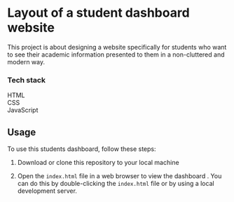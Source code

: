 # Layout of a student dashboard website

This project is about designing a website specifically for students who want to see their academic information presented to them in a non-cluttered and modern way.


### Tech stack
HTML <br>
CSS <br>
JavaScript 

## Usage

To use this students dashboard, follow these steps:

1. Download or clone this repository to your local machine


3. Open the `index.html` file in a web browser to view the dashboard . You can do this by double-clicking the `index.html` file or by using a local development server.



